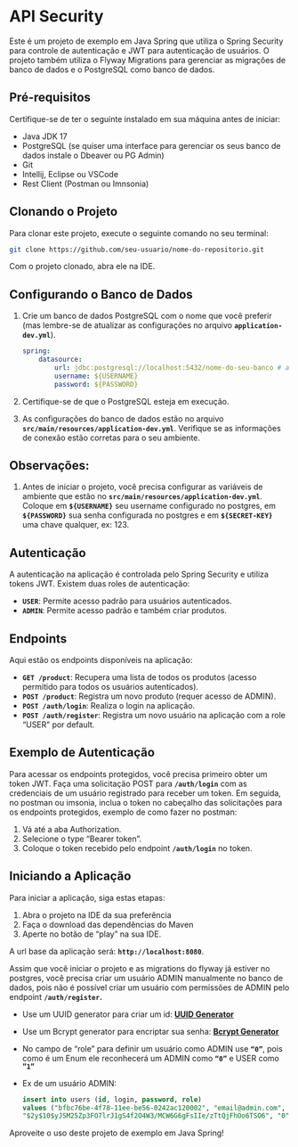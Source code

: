 # **API Security**

Este é um projeto de exemplo em Java Spring que utiliza o Spring Security para controle de autenticação e JWT para autenticação de usuários. O projeto também utiliza o Flyway Migrations para gerenciar as migrações de banco de dados e o PostgreSQL como banco de dados.

## **Pré-requisitos**

Certifique-se de ter o seguinte instalado em sua máquina antes de iniciar:

- Java JDK 17
- PostgreSQL (se quiser uma interface para gerenciar os seus banco de dados instale o Dbeaver ou PG Admin)
- Git
- Intellij, Eclipse ou VSCode
- Rest Client (Postman ou Imnsonia)

## **Clonando o Projeto**

Para clonar este projeto, execute o seguinte comando no seu terminal:

```bash
git clone https://github.com/seu-usuario/nome-do-repositorio.git
```

Com o projeto clonado, abra ele na IDE.

## **Configurando o Banco de Dados**

1. Crie um banco de dados PostgreSQL com o nome que você preferir (mas lembre-se de atualizar as configurações no arquivo **`application-dev.yml`**).
    
    ```yaml
    spring:  
        datasource:
            url: jdbc:postgresql://localhost:5432/nome-do-seu-banco # altere aqui o nome do banco
            username: ${USERNAME}    
            password: ${PASSWORD}
    ```
    
2. Certifique-se de que o PostgreSQL esteja em execução.
3. As configurações do banco de dados estão no arquivo **`src/main/resources/application-dev.yml`**. Verifique se as informações de conexão estão corretas para o seu ambiente.

## Observações:

1. Antes de iniciar o projeto, você precisa configurar as variáveis de ambiente que estão no **`src/main/resources/application-dev.yml`**. Coloque em **`${USERNAME}`** seu username configurado no postgres, em **`${PASSWORD}`** sua senha configurada no postgres e em **`${SECRET-KEY}`** uma chave qualquer, ex: 123.

## **Autenticação**

A autenticação na aplicação é controlada pelo Spring Security e utiliza tokens JWT. Existem duas roles de autenticação:

- **`USER`**: Permite acesso padrão para usuários autenticados.
- **`ADMIN`**: Permite acesso padrão e também criar produtos.

## **Endpoints**

Aqui estão os endpoints disponíveis na aplicação:

- **`GET /product`**: Recupera uma lista de todos os produtos (acesso permitido para todos os usuários autenticados).
- **`POST /product`**: Registra um novo produto (requer acesso de ADMIN).
- **`POST /auth/login`**: Realiza o login na aplicação.
- **`POST /auth/register`**: Registra um novo usuário na aplicação com a role “USER” por default.

## **Exemplo de Autenticação**

Para acessar os endpoints protegidos, você precisa primeiro obter um token JWT. Faça uma solicitação POST para **`/auth/login`** com as credenciais de um usuário registrado para receber um token. Em seguida, no postman ou imsonia, inclua o token no cabeçalho das solicitações para os endpoints protegidos, exemplo de como fazer no postman:

1. Vá até a aba Authorization.
2. Selecione o type “Bearer token”.
3. Coloque o token recebido pelo endpoint  **`/auth/login`** no token.

## **Iniciando a Aplicação**

Para iniciar a aplicação, siga estas etapas:

1. Abra o projeto na IDE da sua preferência
2. Faça o download das dependências do Maven
3. Aperte no botão de “play” na sua IDE.

A url base da aplicação será: **`http://localhost:8080`**.

Assim que você iniciar o projeto e as migrations do flyway já estiver no postgres, você precisa criar um usuário ADMIN manualmente no banco de dados, pois não é possível criar um usuário com permissões de ADMIN pelo endpoint **`/auth/register`.**

- Use um UUID generator para criar um id: [**UUID Generator**](https://www.uuidgenerator.net/)
- Use um Bcrypt generator para encriptar sua senha: [**Bcrypt Generator**](https://bcrypt.online/)
- No campo de “role” para definir um usuário como ADMIN use **`“0”`**, pois como é um Enum ele reconhecerá um ADMIN como **`“0”`** e USER como **`”1”`**
- Ex de um usuário ADMIN:
    
    ```sql
    insert into users (id, login, password, role)
    values ("bfbc76be-4f78-11ee-be56-0242ac120002", "email@admin.com", 
    "$2y$10$yJSM25Zp3FO7lrJ1gS4f2O4W3/MCW6G6gFsIIe/zTtQjFhOo6TSO6", "0");
    ```
    

Aproveite o uso deste projeto de exemplo em Java Spring!
